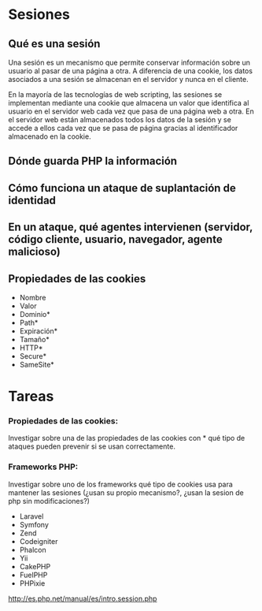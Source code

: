 # Sesiones

## Qué es una sesión

Una sesión es un mecanismo que permite conservar información sobre un usuario al pasar de una página a otra. A diferencia de una cookie, los datos asociados a una sesión se almacenan en el servidor y nunca en el cliente.

En la mayoría de las tecnologías de web scripting, las sesiones se implementan mediante una cookie que almacena un valor que identifica al usuario en el servidor web cada vez que pasa de una página web a otra. En el servidor web están almacenados todos los datos de la sesión y se accede a ellos cada vez que se pasa de página gracias al identificador almacenado en la cookie.

## Dónde guarda PHP la información

## Cómo funciona un ataque de suplantación de identidad

## En un ataque, qué agentes intervienen (servidor, código cliente, usuario, navegador, agente malicioso)

## Propiedades de las cookies
 * Nombre
 * Valor
 * Dominio*
 * Path*
 * Expiración*
 * Tamaño*
 * HTTP*
 * Secure*
 * SameSite*


# Tareas

### Propiedades de las cookies:

Investigar sobre una de las propiedades de las cookies con * qué tipo de ataques pueden prevenir si se usan correctamente.

### Frameworks PHP:

Investigar sobre uno de los frameworks qué tipo de cookies usa para mantener las sesiones (¿usan su propio mecanismo?, ¿usan la sesion de php sin modificaciones?)

- Laravel
- Symfony
- Zend
- Codeigniter
- Phalcon
- Yii
- CakePHP
- FuelPHP
- PHPixie


http://es.php.net/manual/es/intro.session.php